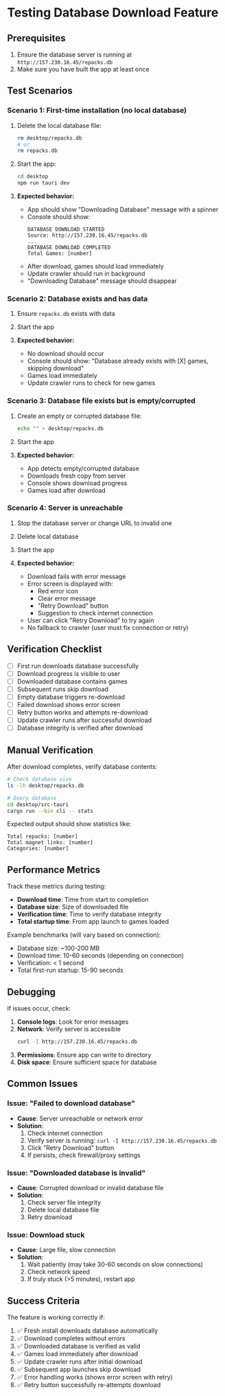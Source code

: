 # Testing Database Download Feature

## Prerequisites

1. Ensure the database server is running at `http://157.230.16.45/repacks.db`
2. Make sure you have built the app at least once

## Test Scenarios

### Scenario 1: First-time installation (no local database)

1. Delete the local database file:

   ```bash
   rm desktop/repacks.db
   # or
   rm repacks.db
   ```

2. Start the app:

   ```bash
   cd desktop
   npm run tauri dev
   ```

3. **Expected behavior:**
   - App should show "Downloading Database" message with a spinner
   - Console should show:
     ```
     DATABASE DOWNLOAD STARTED
     Source: http://157.230.16.45/repacks.db
     ...
     DATABASE DOWNLOAD COMPLETED
     Total Games: [number]
     ```
   - After download, games should load immediately
   - Update crawler should run in background
   - "Downloading Database" message should disappear

### Scenario 2: Database exists and has data

1. Ensure `repacks.db` exists with data
2. Start the app

3. **Expected behavior:**
   - No download should occur
   - Console should show: "Database already exists with [X] games, skipping download"
   - Games load immediately
   - Update crawler runs to check for new games

### Scenario 3: Database file exists but is empty/corrupted

1. Create an empty or corrupted database file:

   ```bash
   echo "" > desktop/repacks.db
   ```

2. Start the app

3. **Expected behavior:**
   - App detects empty/corrupted database
   - Downloads fresh copy from server
   - Console shows download progress
   - Games load after download

### Scenario 4: Server is unreachable

1. Stop the database server or change URL to invalid one
2. Delete local database
3. Start the app

4. **Expected behavior:**
   - Download fails with error message
   - Error screen is displayed with:
     - Red error icon
     - Clear error message
     - "Retry Download" button
     - Suggestion to check internet connection
   - User can click "Retry Download" to try again
   - No fallback to crawler (user must fix connection or retry)

## Verification Checklist

- [ ] First run downloads database successfully
- [ ] Download progress is visible to user
- [ ] Downloaded database contains games
- [ ] Subsequent runs skip download
- [ ] Empty database triggers re-download
- [ ] Failed download shows error screen
- [ ] Retry button works and attempts re-download
- [ ] Update crawler runs after successful download
- [ ] Database integrity is verified after download

## Manual Verification

After download completes, verify database contents:

```bash
# Check database size
ls -lh desktop/repacks.db

# Query database
cd desktop/src-tauri
cargo run --bin cli -- stats
```

Expected output should show statistics like:

```
Total repacks: [number]
Total magnet links: [number]
Categories: [number]
```

## Performance Metrics

Track these metrics during testing:

- **Download time**: Time from start to completion
- **Database size**: Size of downloaded file
- **Verification time**: Time to verify database integrity
- **Total startup time**: From app launch to games loaded

Example benchmarks (will vary based on connection):

- Database size: ~100-200 MB
- Download time: 10-60 seconds (depending on connection)
- Verification: < 1 second
- Total first-run startup: 15-90 seconds

## Debugging

If issues occur, check:

1. **Console logs**: Look for error messages
2. **Network**: Verify server is accessible
   ```bash
   curl -I http://157.230.16.45/repacks.db
   ```
3. **Permissions**: Ensure app can write to directory
4. **Disk space**: Ensure sufficient space for database

## Common Issues

### Issue: "Failed to download database"

- **Cause**: Server unreachable or network error
- **Solution**:
  1. Check internet connection
  2. Verify server is running: `curl -I http://157.230.16.45/repacks.db`
  3. Click "Retry Download" button
  4. If persists, check firewall/proxy settings

### Issue: "Downloaded database is invalid"

- **Cause**: Corrupted download or invalid database file
- **Solution**:
  1. Check server file integrity
  2. Delete local database file
  3. Retry download

### Issue: Download stuck

- **Cause**: Large file, slow connection
- **Solution**:
  1. Wait patiently (may take 30-60 seconds on slow connections)
  2. Check network speed
  3. If truly stuck (>5 minutes), restart app

## Success Criteria

The feature is working correctly if:

1. ✅ Fresh install downloads database automatically
2. ✅ Download completes without errors
3. ✅ Downloaded database is verified as valid
4. ✅ Games load immediately after download
5. ✅ Update crawler runs after initial download
6. ✅ Subsequent app launches skip download
7. ✅ Error handling works (shows error screen with retry)
8. ✅ Retry button successfully re-attempts download
